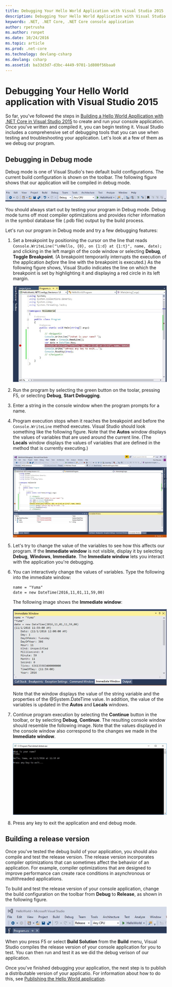 ```yaml
---
title: Debugging Your Hello World Application with Visual Studio 2015
description: Debugging Your Hello World Application with Visual Studio 2015
keywords: .NET, .NET Core, .NET Core console application
author: rpetrusha
ms.author: ronpet
ms.date: 10/24/2016
ms.topic: article
ms.prod: .net-core
ms.technology: devlang-csharp
ms.devlang: csharp
ms.assetid: ba33d3d7-d3bc-4449-9701-1d800f56baa0
---
```


# Debugging Your Hello World application with Visual Studio 2015 #

So far, you've followed the steps in [Building a Hello World Appllication with .NET Core in Visual Studio 2015](.\with-visual-studio.md) to create and run your console application. Once you've written and compiled it, you can begin testing it. Visual Studio includes a comprehensive set of debugging tools that you can use when testing and troubleshooting your application. Let's look at a few of them as we debug our program.

## Debugging in Debug mode ##

Debug mode is one of Visual Studio's two default build configurations. The current build configuration is shown on the toolbar. The following figure shows that our application will be compiled in debug mode.

   ![Image](.\media\debugmode.jpg)

You should always start out by testing your program in Debug mode. Debug mode turns off most compiler optimizations and provides richer information in the symbol database file (.pdb file) output by the build process.

Let's run our program in Debug mode and try a few debugging features: 

1. Set a breakpoint by positioning the cursor on the line that reads `Console.WriteLine("\nHello, {0}, on {1:d} at {1:t}", name, date);` and clicking in the left margin of the code window or selecting **Debug**, **Toggle Breakpoint**. (A breakpoint temporarily interrupts the execution of the application *before* the line with the breakpoint is executed.) As the following figure shows, Visual Studio indicates the line on which the breakpoint is set by highlighting it and displaying a red circle in its left margin.

   ![Image](.\media\setbreakpoint.jpg)

2. Run the program by selecting the green button on the toolar, pressing F5, or selecting **Debug**, **Start Debugging**.

3. Enter a string in the console window when the program prompts for a name.

4. Program execution stops when it reaches the breakpoint and before the `Console.WriteLine` method executes. Visual Studio should look something like the following figure. Note that the **Autos** window displays the values of variables that are used around the current line. (The **Locals** window displays the values of variables that are defined in the method that is currently executing.)

   ![Image](.\media\breakpoint.jpg)

5. Let's try to change the value of the variables to see how this affects our program. If the **Immediate window** is not visible, display it by selecting **Debug**, **Windows**, **Immediate**. The **Immediate window** lets you interact with the application you're debugging. 

6. You can interactively change the values of variables. Type the following into the immediate window:

   ```console
   name = "Yuma"
   date = new DateTime(2016,11,01,11,59,00)
   ```

   The following image shows the **Immediate  window**:

   ![Image](.\media\immediatewindow.jpg)

   Note that the window displays the value of the string variable and the properties of the @System.DateTime value. In addition, the value of the variables is updated in the **Autos** and **Locals** windows.

7. Continue program execution by selecting the **Continue** button in the toolbar, or by selecting **Debug**, **Continue**. The resulting console window should resemble the following image. Note that the values displayed in the console window also correspond to the changes we made in the **Immediate window**.

   ![Image](.\media\changed.jpg)

8. Press any key to exit the application and end debug mode.

## Building a release version ##

Once you've tested the debug build of your application, you should also compile and test the release version. The release version incorporates compiler optimizations that can sometimes affect the behavior of an application. For example, compiler optimizations that are designed to improve performance can create race conditions in asynchronous or multithreaded applications.

To build and test the release version of your console application, change the build configuration on the toolbar from **Debug** to **Release**, as shown in the following figure.

![Image](.\media\release.jpg)

When you press F5 or select **Build Solution** from the **Build** menu, Visual Studio compiles the release version of your console application for you to test. You can then run and test it as we did the debug verison of our application.

Once you've finished debugging your application, the next step is to publish a distributable version of your applicatio. For information about how to do this, see [Publishing the Hello World application](.\publishing-with-visual-studio.md).



